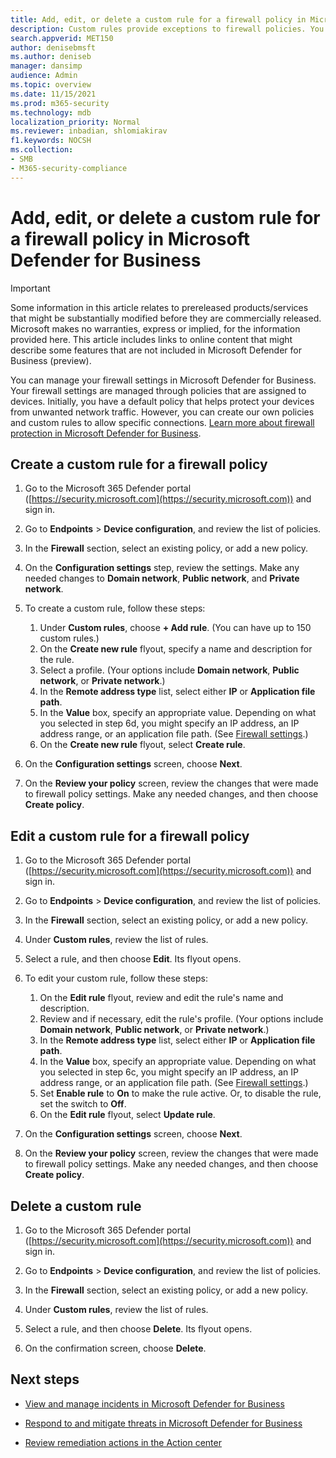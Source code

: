 ```yaml
---
title: Add, edit, or delete a custom rule for a firewall policy in Microsoft Defender for Business
description: Custom rules provide exceptions to firewall policies. You can use custom rules to block or allow specific connections in Microsoft Defender for Business
search.appverid: MET150
author: denisebmsft
ms.author: deniseb
manager: dansimp 
audience: Admin
ms.topic: overview
ms.date: 11/15/2021
ms.prod: m365-security
ms.technology: mdb
localization_priority: Normal
ms.reviewer: inbadian, shlomiakirav
f1.keywords: NOCSH 
ms.collection: 
- SMB
- M365-security-compliance
---
```


# Add, edit, or delete a custom rule for a firewall policy in Microsoft Defender for Business

> [!IMPORTANT]
> Some information in this article relates to prereleased products/services that might be substantially modified before they are commercially released. Microsoft makes no warranties, express or implied, for the information provided here. This article includes links to online content that might describe some features that are not included in Microsoft Defender for Business (preview).

You can manage your firewall settings in Microsoft Defender for Business. Your firewall settings are managed through policies that are assigned to devices. Initially, you have a default policy that helps protect your devices from unwanted network traffic. However, you can create our own policies and custom rules to allow specific connections. [Learn more about firewall protection in Microsoft Defender for Business](mdb-firewall.md).

## Create a custom rule for a firewall policy

1. Go to the Microsoft 365 Defender portal ([https://security.microsoft.com](https://security.microsoft.com)) and sign in.

2. Go to **Endpoints** > **Device configuration**, and review the list of policies.

3. In the **Firewall** section, select an existing policy, or add a new policy.

4. On the **Configuration settings** step, review the settings. Make any needed changes to **Domain network**, **Public network**, and **Private network**.

5. To create a custom rule, follow these steps: 

   1. Under **Custom rules**, choose **+ Add rule**. (You can have up to 150 custom rules.)
   2. On the **Create new rule** flyout, specify a name and description for the rule.
   3. Select a profile. (Your options include **Domain network**, **Public network**, or **Private network**.)
   4. In the **Remote address type** list, select either **IP** or **Application file path**.
   5. In the **Value** box, specify an appropriate value. Depending on what you selected in step 6d, you might specify an IP address, an IP address range, or an application file path. (See [Firewall settings](mdb-firewall.md#configuration-settings-for-firewall-protection-in-microsoft-defender-for-business).)
   6. On the **Create new rule** flyout, select **Create rule**. 

6. On the **Configuration settings** screen, choose **Next**.

7. On the **Review your policy** screen, review the changes that were made to firewall policy settings. Make any needed changes, and then choose **Create policy**.

## Edit a custom rule for a firewall policy

1. Go to the Microsoft 365 Defender portal ([https://security.microsoft.com](https://security.microsoft.com)) and sign in.

2. Go to **Endpoints** > **Device configuration**, and review the list of policies.

3. In the **Firewall** section, select an existing policy, or add a new policy.

4. Under **Custom rules**, review the list of rules.

5. Select a rule, and then choose **Edit**. Its flyout opens.

6. To edit your custom rule, follow these steps:

   1. On the **Edit rule** flyout, review and edit the rule's name and description.
   2. Review and if necessary, edit the rule's profile. (Your options include **Domain network**, **Public network**, or **Private network**.)
   3. In the **Remote address type** list, select either **IP** or **Application file path**.
   4. In the **Value** box, specify an appropriate value. Depending on what you selected in step 6c, you might specify an IP address, an IP address range, or an application file path. (See [Firewall settings](mdb-firewall.md#configuration-settings-for-firewall-protection-in-microsoft-defender-for-business).)
   5. Set **Enable rule** to **On** to make the rule active. Or, to disable the rule, set the switch to **Off**.
   6. On the **Edit rule** flyout, select **Update rule**. 

7. On the **Configuration settings** screen, choose **Next**.

8. On the **Review your policy** screen, review the changes that were made to firewall policy settings. Make any needed changes, and then choose **Create policy**.

## Delete a custom rule

1. Go to the Microsoft 365 Defender portal ([https://security.microsoft.com](https://security.microsoft.com)) and sign in.

2. Go to **Endpoints** > **Device configuration**, and review the list of policies.

3. In the **Firewall** section, select an existing policy, or add a new policy.

4. Under **Custom rules**, review the list of rules.

5. Select a rule, and then choose **Delete**. Its flyout opens.

6. On the confirmation screen, choose **Delete**. 

## Next steps

- [View and manage incidents in Microsoft Defender for Business](mdb-view-manage-incidents.md)

- [Respond to and mitigate threats in Microsoft Defender for Business](mdb-respond-mitigate-threats.md)

- [Review remediation actions in the Action center](mdb-review-remediation-actions.md)